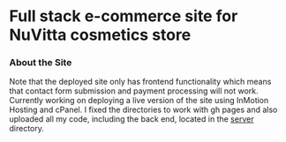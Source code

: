 # Full stack e-commerce site for NuVitta cosmetics store

### About the Site

Note that the deployed site only has frontend functionality which means that contact form submission and payment processing will not work. Currently working on deploying a live version of the site using InMotion Hosting and cPanel. I fixed the directories to work with gh pages and also uploaded all my code, including the back end, located in the [server](https://swierj.github.io/nuvitta/server/) directory.
